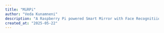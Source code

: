 ```yaml
---
title: "MiRPi"
author: "Veda Kunamneni"
description: "A Raspberry Pi powered Smart Mirror with Face Recognitiion and IoT/Smart Home integration"
created_at: "2025-05-22"
---
```

